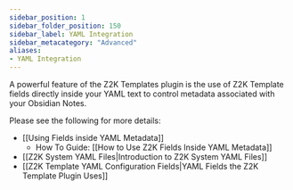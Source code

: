```yaml
---
sidebar_position: 1
sidebar_folder_position: 150
sidebar_label: YAML Integration
sidebar_metacategory: "Advanced"
aliases:
- YAML Integration
---
```


A powerful feature of the Z2K Templates plugin is the use of Z2K Template fields directly inside your YAML text to control metadata associated with your Obsidian Notes.

Please see the following for more details:
- [[Using Fields inside YAML Metadata]] 
	- How To Guide: [[How to Use Z2K Fields Inside YAML Metadata]]
- [[Z2K System YAML Files|Introduction to Z2K System YAML Files]]
- [[Z2K Template YAML Configuration Fields|YAML Fields the Z2K Template Plugin Uses]]

